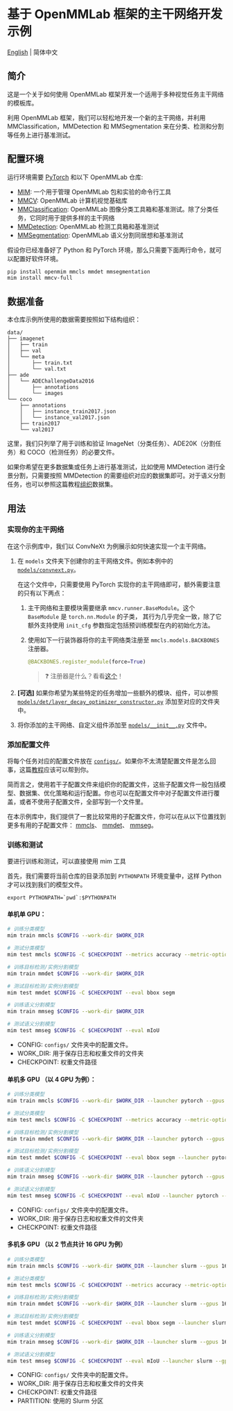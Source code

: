 # 基于 OpenMMLab 框架的主干网络开发示例

[English](./README.md) | 简体中文

## 简介

这是一个关于如何使用 OpenMMLab 框架开发一个适用于多种视觉任务主干网络的模板库。

利用 OpenMMLab 框架，我们可以轻松地开发一个新的主干网络，并利用 MMClassification，MMDetection 和 MMSegmentation 来在分类、检测和分割等任务上进行基准测试。

## 配置环境

运行环境需要 [PyTorch](https://pytorch.org/get-started/locally/) 和以下 OpenMMLab 仓库:

- [MIM](https://github.com/open-mmlab/mim): 一个用于管理 OpenMMLab 包和实验的命令行工具
- [MMCV](https://github.com/open-mmlab/mmcv): OpenMMLab 计算机视觉基础库
- [MMClassification](https://github.com/open-mmlab/mmclassification): OpenMMLab 图像分类工具箱和基准测试。除了分类任务，它同时用于提供多样的主干网络
- [MMDetection](https://github.com/open-mmlab/mmdetection): OpenMMLab 检测工具箱和基准测试
- [MMSegmentation](https://github.com/open-mmlab/mmsegmentation): OpenMMLab 语义分割同居想和基准测试

假设你已经准备好了 Python 和 PyTorch 环境，那么只需要下面两行命令，就可以配置好软件环境。

```bash
pip install openmim mmcls mmdet mmsegmentation
mim install mmcv-full
```

## 数据准备

本仓库示例所使用的数据需要按照如下结构组织：

```text
data/
├── imagenet
│   ├── train
│   ├── val
│   └── meta
│       ├── train.txt
│       └── val.txt
├── ade
│   └── ADEChallengeData2016
│       ├── annotations
│       └── images
└── coco
    ├── annotations
    │   ├── instance_train2017.json
    │   └── instance_val2017.json
    ├── train2017
    └── val2017
```

这里，我们只列举了用于训练和验证 ImageNet（分类任务）、ADE20K（分割任务）和 COCO（检测任务）的必要文件。

如果你希望在更多数据集或任务上进行基准测试，比如使用 MMDetection 进行全景分割，只需要按照 MMDetection 
的需要组织对应的数据集即可。对于语义分割任务，也可以参照这篇教程[组织]((https://mmsegmentation.readthedocs.io/zh_CN/latest/dataset_prepare.html))数据集。

## 用法

### 实现你的主干网络

在这个示例库中，我们以 ConvNeXt 为例展示如何快速实现一个主干网络。

1. 在 `models` 文件夹下创建你的主干网络文件。例如本例中的 [`models/convnext.py`](models/convnext.py)。

   在这个文件中，只需要使用 PyTorch 实现你的主干网络即可，额外需要注意的只有以下两点：

   1. 主干网络和主要模块需要继承 `mmcv.runner.BaseModule`。这个 `BaseModule` 是 `torch.nn.Module` 的子类，
      其行为几乎完全一致，除了它额外支持使用 `init_cfg` 参数指定包括预训练模型在内的初始化方法。

   2. 使用如下一行装饰器将你的主干网络类注册至 `mmcls.models.BACKBONES` 注册器。
      ```python
      @BACKBONES.register_module(force=True)
      ```
      > :question: 注册器是什么？看看[这个](https://mmcv.readthedocs.io/zh_CN/latest/understand_mmcv/registry.html)！

2. **[可选]** 如果你希望为某些特定的任务增加一些额外的模块、组件，可以参照 [`models/det/layer_decay_optimizer_constructor.py`](models/det/layer_decay_optimizer_constructor.py) 添加至对应的文件夹中。

3. 将你添加的主干网络、自定义组件添加至 [`models/__init__.py`](models/__init__.py) 文件中。

### 添加配置文件

将每个任务对应的配置文件放在 [`configs/`](./configs)。如果你不太清楚配置文件是怎么回事，这篇[教程](https://mmclassification.readthedocs.io/zh_CN/latest/tutorials/config.html#config-file-structure)应该可以帮到你。

简而言之，使用若干子配置文件来组织你的配置文件，这些子配置文件一般包括模型、数据集、优化策略和运行配置。你也可以在配置文件中对子配置文件进行覆盖，或者不使用子配置文件，全部写到一个文件里。

在本示例库中，我们提供了一套比较常用的子配置文件，你可以在从以下位置找到更多有用的子配置文件：
[mmcls](https://github.com/open-mmlab/mmclassification/tree/master/configs/_base_)、
[mmdet](https://github.com/open-mmlab/mmdetection/tree/master/configs/_base_)、
[mmseg](https://github.com/open-mmlab/mmsegmentation/tree/master/configs/_base_)。

### 训练和测试

要进行训练和测试，可以直接使用 mim 工具

首先，我们需要将当前仓库的目录添加到 `PYTHONPATH` 环境变量中，这样 Python 才可以找到我们的模型文件。

```shell
export PYTHONPATH=`pwd`:$PYTHONPATH 
```

#### 单机单 GPU：

```bash
# 训练分类模型
mim train mmcls $CONFIG --work-dir $WORK_DIR

# 测试分类模型
mim test mmcls $CONFIG -C $CHECKPOINT --metrics accuracy --metric-options "topk=(1, 5)"

# 训练目标检测/实例分割模型
mim train mmdet $CONFIG --work-dir $WORK_DIR

# 测试目标检测/实例分割模型
mim test mmdet $CONFIG -C $CHECKPOINT --eval bbox segm

# 训练语义分割模型
mim train mmseg $CONFIG --work-dir $WORK_DIR

# 测试语义分割模型
mim test mmseg $CONFIG -C $CHECKPOINT --eval mIoU
```

- CONFIG: `configs/` 文件夹中的配置文件。
- WORK_DIR: 用于保存日志和权重文件的文件夹
- CHECKPOINT: 权重文件路径

#### 单机多 GPU （以 4 GPU 为例）：

```bash
# 训练分类模型
mim train mmcls $CONFIG --work-dir $WORK_DIR --launcher pytorch --gpus 4

# 测试分类模型
mim test mmcls $CONFIG -C $CHECKPOINT --metrics accuracy --metric-options "topk=(1, 5)" --launcher pytorch --gpus 4

# 训练目标检测/实例分割模型
mim train mmdet $CONFIG --work-dir $WORK_DIR --launcher pytorch --gpus 4

# 测试目标检测/实例分割模型
mim test mmdet $CONFIG -C $CHECKPOINT --eval bbox segm --launcher pytorch --gpus 4

# 训练语义分割模型
mim train mmseg $CONFIG --work-dir $WORK_DIR --launcher pytorch --gpus 4 

# 测试语义分割模型
mim test mmseg $CONFIG -C $CHECKPOINT --eval mIoU --launcher pytorch --gpus 4
```

- CONFIG: `configs/` 文件夹中的配置文件。
- WORK_DIR: 用于保存日志和权重文件的文件夹
- CHECKPOINT: 权重文件路径

#### 多机多 GPU （以 2 节点共计 16 GPU 为例）

```bash
# 训练分类模型
mim train mmcls $CONFIG --work-dir $WORK_DIR --launcher slurm --gpus 16 --gpus-per-node 8 --partition $PARTITION

# 测试分类模型
mim test mmcls $CONFIG -C $CHECKPOINT --metrics accuracy --metric-options "topk=(1, 5)" --launcher slurm --gpus 16 --gpus-per-node 8 --partition $PARTITION

# 训练目标检测/实例分割模型
mim train mmdet $CONFIG --work-dir $WORK_DIR --launcher slurm --gpus 16 --gpus-per-node 8 --partition $PARTITION

# 测试目标检测/实例分割模型
mim test mmdet $CONFIG -C $CHECKPOINT --eval bbox segm --launcher slurm --gpus 16 --gpus-per-node 8 --partition $PARTITION

# 训练语义分割模型
mim train mmseg $CONFIG --work-dir $WORK_DIR --launcher slurm --gpus 16 --gpus-per-node 8 --partition $PARTITION

# 测试语义分割模型
mim test mmseg $CONFIG -C $CHECKPOINT --eval mIoU --launcher slurm --gpus 16 --gpus-per-node 8 --partition $PARTITION
```

- CONFIG: `configs/` 文件夹中的配置文件。
- WORK_DIR: 用于保存日志和权重文件的文件夹
- CHECKPOINT: 权重文件路径
- PARTITION: 使用的 Slurm 分区
